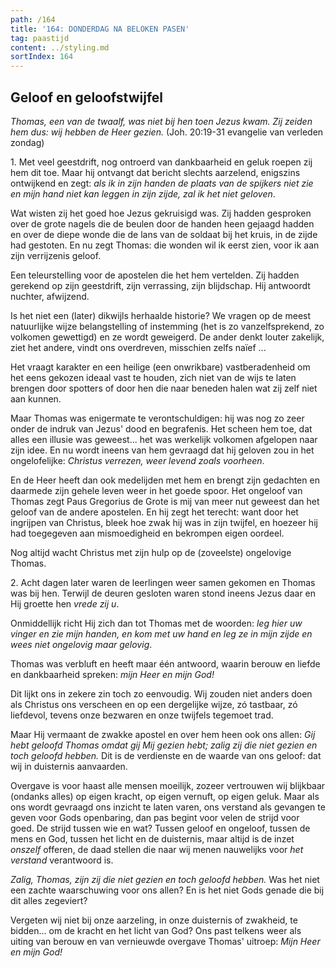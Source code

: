 ```yaml
---
path: /164
title: '164: DONDERDAG NA BELOKEN PASEN'
tag: paastijd
content: ../styling.md
sortIndex: 164
---
```


## Geloof en geloofstwijfel

_Thomas, een van de twaalf, was niet bij hen toen Jezus kwam. Zij zeiden hem dus: wij hebben de Heer gezien._ (Joh. 20:19-31 evangelie van verleden zondag)

1\. Met veel geestdrift, nog ontroerd van dankbaarheid en geluk roepen zij hem dit toe. Maar hij ontvangt dat bericht slechts aarzelend, enigszins ontwijkend en zegt: _als ik in zijn handen de plaats van de spijkers niet zie en mijn hand niet kan leggen in zijn zijde, zal ik het niet geloven_.

Wat wisten zij het goed hoe Jezus gekruisigd was. Zij hadden gesproken over de grote nagels die de beulen door de handen heen gejaagd hadden en over de diepe wonde die de lans van de soldaat bij het kruis, in de zijde had gestoten. En nu zegt Thomas: die wonden wil ik eerst zien, voor ik aan zijn verrijzenis geloof.

Een teleurstelling voor de apostelen die het hem vertelden. Zij hadden gerekend op zijn geestdrift, zijn verrassing, zijn blijdschap. Hij antwoordt nuchter, afwijzend.

Is het niet een (later) dikwijls herhaalde historie? We vragen op de meest natuurlijke wijze belangstelling of instemming (het is zo vanzelfsprekend, zo volkomen gewettigd) en ze wordt geweigerd. De ander denkt louter zakelijk, ziet het andere, vindt
ons overdreven, misschien zelfs naïef ...

Het vraagt karakter en een heilige (een onwrikbare) vastberadenheid om het eens gekozen ideaal vast te houden, zich niet van de wijs te laten brengen door spotters of door hen die naar beneden halen wat zij zelf niet aan kunnen.

Maar Thomas was enigermate te verontschuldigen: hij was nog zo zeer onder de indruk van Jezus' dood en begrafenis. Het scheen hem toe, dat alles een illusie was geweest... het was werkelijk volkomen afgelopen naar zijn idee. En nu wordt ineens van hem gevraagd dat hij geloven zou in het ongelofelijke: _Christus verrezen, weer levend zoals voorheen_.

En de Heer heeft dan ook medelijden met hem en brengt zijn gedachten en daarmede zijn gehele leven weer in het goede spoor. Het ongeloof van Thomas zegt Paus Gregorius de Grote is mij van meer nut geweest dan het geloof van de andere apostelen. En hij zegt het terecht: want door het ingrijpen van Christus, bleek hoe zwak hij was in zijn twijfel, en hoezeer hij had toegegeven aan mismoedigheid en bekrompen eigen oordeel.

Nog altijd wacht Christus met zijn hulp op de (zoveelste) ongelovige Thomas.

2\. Acht dagen later waren de leerlingen weer samen gekomen en Thomas was bij hen. Terwijl de deuren gesloten waren stond ineens Jezus daar en Hij groette hen _vrede zij u_.

Onmiddellijk richt Hij zich dan tot Thomas met de woorden: _leg hier uw vinger en zie mijn handen, en kom met uw hand en leg ze in mijn zijde en wees niet ongelovig maar gelovig_.

Thomas was verbluft en heeft maar één antwoord, waarin berouw en liefde en dankbaarheid spreken: _mijn Heer en mijn God!_

Dit lijkt ons in zekere zin toch zo eenvoudig. Wij zouden niet anders doen als Christus ons verscheen en op een dergelijke wijze, zó tastbaar, zó liefdevol, tevens onze bezwaren en onze twijfels tegemoet trad.

Maar Hij vermaant de zwakke apostel en over hem heen ook ons allen: _Gij hebt geloofd Thomas omdat gij Mij gezien hebt; zalig zij die niet gezien en toch geloofd hebben._ Dit is de verdienste en de waarde van ons geloof: dat wij in duisternis aanvaarden.

Overgave is voor haast alle mensen moeilijk, zozeer vertrouwen wij blijkbaar (ondanks alles) op eigen kracht, op eigen vernuft, op eigen geluk. Maar als ons wordt gevraagd ons inzicht te laten varen, ons verstand als gevangen te geven voor Gods openbaring, dan pas begint voor velen de strijd voor goed. De strijd tussen wie en wat? Tussen geloof en ongeloof, tussen de mens en God, tussen het licht en de duisternis, maar altijd is de inzet _onszelf_ offeren, de daad stellen die naar wij menen nauwelijks voor _het verstand_ verantwoord is.

_Zalig, Thomas, zijn zij die niet gezien en toch geloofd hebben._ Was het niet een zachte waarschuwing voor ons allen? En is het niet Gods genade die bij dit alles zegeviert?

Vergeten wij niet bij onze aarzeling, in onze duisternis of zwakheid, te bidden... om de kracht en het licht van God? Ons past telkens weer als uiting van berouw en van vernieuwde overgave Thomas' uitroep: _Mijn Heer en mijn God!_
